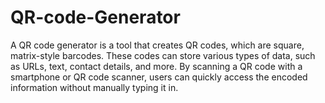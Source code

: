 # QR-code-Generator
A QR code generator is a tool that creates QR codes, which are square, matrix-style barcodes. These codes can store various types of data, such as URLs, text, contact details, and more. By scanning a QR code with a smartphone or QR code scanner, users can quickly access the encoded information without manually typing it in.
